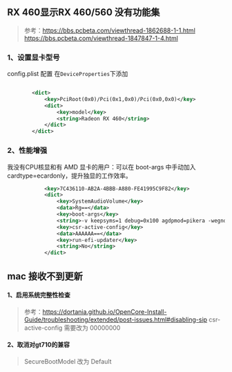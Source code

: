 
## RX 460显示RX 460/560 没有功能集
> 参考：https://bbs.pcbeta.com/viewthread-1862688-1-1.html
>      https://bbs.pcbeta.com/viewthread-1847847-1-4.html
### 1、设置显卡型号
config.plist 配置
在`DeviceProperties`下添加
```xml

		<dict>
			<key>PciRoot(0x0)/Pci(0x1,0x0)/Pci(0x0,0x0)</key>
			<dict>
				<key>model</key>
				<string>Radeon RX 460</string>
			</dict>
		</dict>

```

### 2、性能增强
我没有CPU核显和有 AMD 显卡的用户：可以在 boot-args 中手动加入 cardtype=ecardonly，提升独显的工作效率。

```xml
			<key>7C436110-AB2A-4BBB-A880-FE41995C9F82</key>
			<dict>
				<key>SystemAudioVolume</key>
				<data>Rg==</data>
				<key>boot-args</key>
				<string>-v keepsyms=1 debug=0x100 agdpmod=pikera -wegnoigpu alcid=66  cardtype=ecardonly</string>
				<key>csr-active-config</key>
				<data>AAAAAA==</data>
				<key>run-efi-updater</key>
				<string>No</string>
			</dict>

```
## mac 接收不到更新
#### 1、启用系统完整性检查

> 参考：https://dortania.github.io/OpenCore-Install-Guide/troubleshooting/extended/post-issues.html#disabling-sip
> csr-active-config 需要改为 00000000

#### 2、取消对gt710的兼容
> SecureBootModel 改为 Default